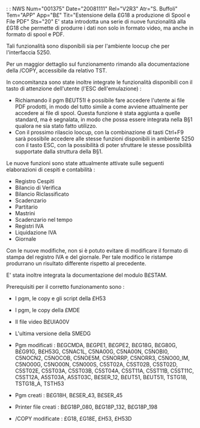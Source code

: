  :  : NWS Num="001375" Date="20081111" Rel="V2R3" Atr="S. Buffoli" Tem="APP" App="B£" Tit="Estensione della £G18 a produzione di Spool e File PDF" Sts="20"
E' stata introdotta una serie di nuove funzionalità alla £G18 che permette di produrre i dati non solo in formato video, ma anche in formato di spool e PDF.

Tali funzionalità sono disponibili sia per l'ambiente loocup che per l'interfaccia 5250.

Per un maggior dettaglio sul funzionamento rimando alla documentazione della /COPY, accessibile da relativo TST.

In concomitanza sono state inoltre integrate le funzionalità disponibili con il tasto di attenzione dell'utente (l'ESC dell'emulazione) : 
- Richiamando il pgm B£UT51I è possibile fare accedere l'utente ai file PDF prodotti, in modo
del tutto simile a come avviene attualmente per accedere ai file di spool. Questa funzione è stata aggiunta a quelle standard, ma è segnalata, in modo che possa essere integrata nella B§1 qualora ne sia stato fatto utilizzo.
- Con il prossimo rilascio loocup, con la combinazione di tasti Ctrl+F9 sarà possibile accedere
alle stesse funzioni disponibili in ambiente 5250 con il tasto ESC, con la possibilità di poter sfruttare le stesse possibilità supportate dalla struttura della B§1.

Le nuove funzioni sono state attualmente attivate sulle seguenti elaborazioni di cespiti e contabilità : 
- Registro Cespiti
- Bilancio di Verifica
- Bilancio Riclassificato
- Scadenzario
- Partitario
- Mastrini
- Scadenzario nel tempo
- Registri IVA
- Liquidazione IVA
- Giornale

Con le nuove modifiche, non si è potuto evitare di modificare il formato di stampa del registro IVA
e del giornale. Per tale modifico le ristampe produrrano un risultato differente rispetto al precedente.

E' stata inoltre integrata la documentazione del modulo B£STAM.

Prerequisiti per il corretto funzionamento sono : 
- I pgm, le copy e gli script della £H53
- I pgm, le copy della £MDE
- Il file video B£UIA00V
- L'ultima versione della SMEDG

-  Pgm modificati :  B£GCMDA, B£GPE1, B£GPE2, B£G18G, B£G80G, B£G91G, B£H53G, C5NAC1L, C5NA00G, C5NA00N, C5NOBI0, C5NOCN2, C5NOCOB, C5NOE5M, C5NORRP, C5NORR3, C5NO00_IM, C5NO00G, C5NO00N, C5N000S,
C5ST02A, C5ST02B, C5ST02D, C5ST02E, C5ST03A, C5ST03B, C5ST04A, C5ST11A, C5ST11B, C5ST11C, C5ST12A,
A5ST03A, A5ST03C, B£SER_12, B£UT51, B£UT51I, TSTG18, TSTG18_A, TSTH53
-  Pgm creati :  B£G18H, B£SER_43, B£SER_45
-  Printer file creati :  B£G18P_080, B£G18P_132, B£G18P_198
-  /COPY modificate :  £G18, £G18E, £H53, £H53D

